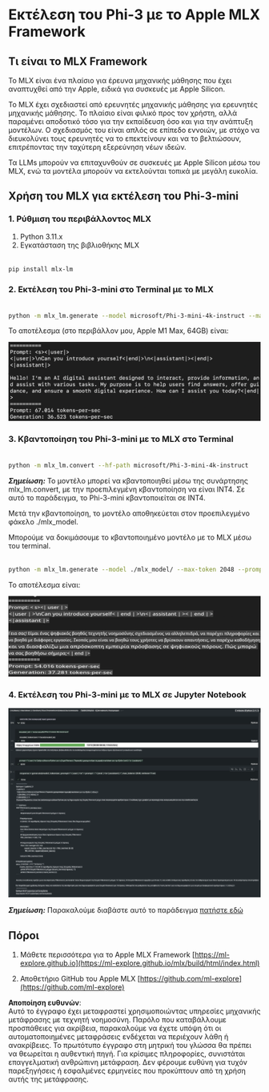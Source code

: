 # **Εκτέλεση του Phi-3 με το Apple MLX Framework**

## **Τι είναι το MLX Framework**

Το MLX είναι ένα πλαίσιο για έρευνα μηχανικής μάθησης που έχει αναπτυχθεί από την Apple, ειδικά για συσκευές με Apple Silicon.

Το MLX έχει σχεδιαστεί από ερευνητές μηχανικής μάθησης για ερευνητές μηχανικής μάθησης. Το πλαίσιο είναι φιλικό προς τον χρήστη, αλλά παραμένει αποδοτικό τόσο για την εκπαίδευση όσο και για την ανάπτυξη μοντέλων. Ο σχεδιασμός του είναι απλός σε επίπεδο εννοιών, με στόχο να διευκολύνει τους ερευνητές να το επεκτείνουν και να το βελτιώσουν, επιτρέποντας την ταχύτερη εξερεύνηση νέων ιδεών.

Τα LLMs μπορούν να επιταχυνθούν σε συσκευές με Apple Silicon μέσω του MLX, ενώ τα μοντέλα μπορούν να εκτελούνται τοπικά με μεγάλη ευκολία.

## **Χρήση του MLX για εκτέλεση του Phi-3-mini**

### **1. Ρύθμιση του περιβάλλοντος MLX**

1. Python 3.11.x  
2. Εγκατάσταση της βιβλιοθήκης MLX  

```bash

pip install mlx-lm

```

### **2. Εκτέλεση του Phi-3-mini στο Terminal με το MLX**

```bash

python -m mlx_lm.generate --model microsoft/Phi-3-mini-4k-instruct --max-token 2048 --prompt  "<|user|>\nCan you introduce yourself<|end|>\n<|assistant|>"

```

Το αποτέλεσμα (στο περιβάλλον μου, Apple M1 Max, 64GB) είναι:

![Terminal](../../../../../translated_images/01.0d0f100b646a4e4c4f1cd36c1a05727cd27f1e696ed642c06cf6e2c9bbf425a4.el.png)

### **3. Κβαντοποίηση του Phi-3-mini με το MLX στο Terminal**

```bash

python -m mlx_lm.convert --hf-path microsoft/Phi-3-mini-4k-instruct

```

***Σημείωση:*** Το μοντέλο μπορεί να κβαντοποιηθεί μέσω της συνάρτησης mlx_lm.convert, με την προεπιλεγμένη κβαντοποίηση να είναι INT4. Σε αυτό το παράδειγμα, το Phi-3-mini κβαντοποιείται σε INT4.

Μετά την κβαντοποίηση, το μοντέλο αποθηκεύεται στον προεπιλεγμένο φάκελο ./mlx_model.

Μπορούμε να δοκιμάσουμε το κβαντοποιημένο μοντέλο με το MLX μέσω του terminal.

```bash

python -m mlx_lm.generate --model ./mlx_model/ --max-token 2048 --prompt  "<|user|>\nCan you introduce yourself<|end|>\n<|assistant|>"

```

Το αποτέλεσμα είναι:

![INT4](../../../../../translated_images/02.04e0be1f18a90a58ad47e0c9d9084ac94d0f1a8c02fa707d04dd2dfc7e9117c6.el.png)

### **4. Εκτέλεση του Phi-3-mini με το MLX σε Jupyter Notebook**

![Notebook](../../../../../translated_images/03.0cf0092fe143357656bb5a7bc6427c41d8528d772d38a82d0b2693e2a3eeb16e.el.png)

***Σημείωση:*** Παρακαλούμε διαβάστε αυτό το παράδειγμα [πατήστε εδώ](../../../../../code/03.Inference/MLX/MLX_DEMO.ipynb)

## **Πόροι**

1. Μάθετε περισσότερα για το Apple MLX Framework [https://ml-explore.github.io](https://ml-explore.github.io/mlx/build/html/index.html)  

2. Αποθετήριο GitHub του Apple MLX [https://github.com/ml-explore](https://github.com/ml-explore)  

**Αποποίηση ευθυνών**:  
Αυτό το έγγραφο έχει μεταφραστεί χρησιμοποιώντας υπηρεσίες μηχανικής μετάφρασης με τεχνητή νοημοσύνη. Παρόλο που καταβάλλουμε προσπάθειες για ακρίβεια, παρακαλούμε να έχετε υπόψη ότι οι αυτοματοποιημένες μεταφράσεις ενδέχεται να περιέχουν λάθη ή ανακρίβειες. Το πρωτότυπο έγγραφο στη μητρική του γλώσσα θα πρέπει να θεωρείται η αυθεντική πηγή. Για κρίσιμες πληροφορίες, συνιστάται επαγγελματική ανθρώπινη μετάφραση. Δεν φέρουμε ευθύνη για τυχόν παρεξηγήσεις ή εσφαλμένες ερμηνείες που προκύπτουν από τη χρήση αυτής της μετάφρασης.